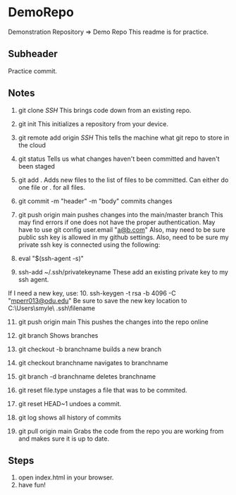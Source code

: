 # DemoRepo
Demonstration Repository => Demo Repo
This readme is for practice.

## Subheader

Practice commit.

## Notes 

1. git clone *SSH* 
This brings code down from an existing repo.

2. git init
This initializes a repository from your device.

3. git remote add origin *SSH*
This tells the machine what git repo to store in the cloud

4. git status
Tells us what changes haven't been committed and haven't been staged

5. git add .
Adds new files to the list of files to be committed. Can either do one file or . for all files.

6. git commit -m "header" -m "body"
commits changes

7. git push origin main
pushes changes into the main/master branch
This may find errors if one does not have the proper authentication.
May have to use git config user.email "a@b.com"
Also, may need to be sure public ssh key is allowed in my github settings.
Also, need to be sure my private ssh key is connected using the following:

8. eval "$(ssh-agent -s)"
9. ssh-add ~/.ssh/privatekeyname
These add an existing private key to my ssh agent. 

If I need a new key, use: 
10. ssh-keygen -t rsa -b 4096 -C "mperr013@odu.edu"
Be sure to save the new key location to C:\Users\smyle\ .ssh\filename

11. git push origin main
This pushes the changes into the repo online

12. git branch 
Shows branches

13. git checkout -b branchname
builds a new branch

14. git checkout branchname
navigates to branchname

15. git branch -d branchname
deletes branchname

16. git reset file.type
unstages a file that was to be commited. 

17. git reset HEAD~1
undoes a commit.

18. git log
shows all history of commits

19. git pull origin main
Grabs the code from the repo you are working from and makes sure it is up to date.



## Steps

1. open index.html in your browser.
2. have fun!